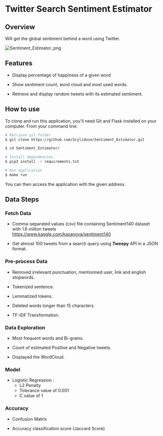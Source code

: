 # Twitter Search Sentiment Estimator

## Overview 

Will get the global sentiment behind a word using Twitter.

![Sentiment_Estimator_png](https://github.com/Scylidose/Sentiment_Estimator/img/estimation-gif.gif)  

## Features

- Display percentage of happiness of a given word  

- Show sentiment count, word cloud and most used words.  

- Retrieve and display random tweets with its estimated sentiment.  


## How to use

To clone and run this application, you'll need Git and Flask installed on your computer. From your command line:

```bash
# Retrieve git folder
$ git clone https://github.com/Scylidose/Sentiment_Estimator.git

$ cd Sentiment_Estimator/

# Install dependencies 
$ pip3 install -r requirements.txt

# Run application
$ make run
```

You can then access the application with the given address.  

## Data Steps

### Fetch Data

- Comma-separated values (csv) file containing Sentiment140 dataset with 1.6 million tweets  
https://www.kaggle.com/kazanova/sentiment140

- Get atmost 100 tweets from a search query using **Tweepy** API in a JSON format.  

### Pre-process Data

- Removed irrelevant punctuation, mentionned user, link and english stopwords.  

- Tokenized sentence.  

- Lemmatized tokens.  

- Deleted words longer than 15 characters.

- TF-IDF Transformation.

### Data Exploration

- Most frequent words and Bi-grams.  

- Count of estimated Positive and Negative tweets.  

- Displayed the WordCloud.  

### Model

- Logistic Regression :  
    - L2 Penalty  
    - Tolerance value of 0.001  
    - C value of 1  

### Accuracy

- Confusion Matrix  

- Accuracy classification score (Jaccard Score)  

